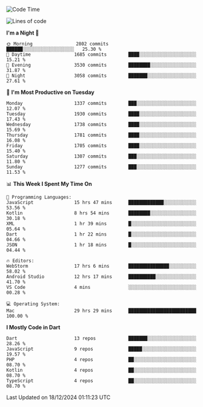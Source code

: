 <!--START_SECTION:waka-->
![Code Time](http://img.shields.io/badge/Code%20Time-981%20hrs%209%20mins-blue)

![Lines of code](https://img.shields.io/badge/From%20Hello%20World%20I%27ve%20Written-3.7%20million%20lines%20of%20code-blue)

**I'm a Night 🦉** 

```text
🌞 Morning                2802 commits        ██████░░░░░░░░░░░░░░░░░░░   25.30 % 
🌆 Daytime                1685 commits        ████░░░░░░░░░░░░░░░░░░░░░   15.21 % 
🌃 Evening                3530 commits        ████████░░░░░░░░░░░░░░░░░   31.87 % 
🌙 Night                  3058 commits        ███████░░░░░░░░░░░░░░░░░░   27.61 % 
```
📅 **I'm Most Productive on Tuesday** 

```text
Monday                   1337 commits        ███░░░░░░░░░░░░░░░░░░░░░░   12.07 % 
Tuesday                  1930 commits        ████░░░░░░░░░░░░░░░░░░░░░   17.43 % 
Wednesday                1738 commits        ████░░░░░░░░░░░░░░░░░░░░░   15.69 % 
Thursday                 1781 commits        ████░░░░░░░░░░░░░░░░░░░░░   16.08 % 
Friday                   1705 commits        ████░░░░░░░░░░░░░░░░░░░░░   15.40 % 
Saturday                 1307 commits        ███░░░░░░░░░░░░░░░░░░░░░░   11.80 % 
Sunday                   1277 commits        ███░░░░░░░░░░░░░░░░░░░░░░   11.53 % 
```


📊 **This Week I Spent My Time On** 

```text
💬 Programming Languages: 
JavaScript               15 hrs 47 mins      █████████████░░░░░░░░░░░░   53.56 % 
Kotlin                   8 hrs 54 mins       ████████░░░░░░░░░░░░░░░░░   30.18 % 
XML                      1 hr 39 mins        █░░░░░░░░░░░░░░░░░░░░░░░░   05.64 % 
Dart                     1 hr 22 mins        █░░░░░░░░░░░░░░░░░░░░░░░░   04.66 % 
JSON                     1 hr 18 mins        █░░░░░░░░░░░░░░░░░░░░░░░░   04.44 % 

🔥 Editors: 
WebStorm                 17 hrs 6 mins       ███████████████░░░░░░░░░░   58.02 % 
Android Studio           12 hrs 17 mins      ██████████░░░░░░░░░░░░░░░   41.70 % 
VS Code                  4 mins              ░░░░░░░░░░░░░░░░░░░░░░░░░   00.28 % 

💻 Operating System: 
Mac                      29 hrs 29 mins      █████████████████████████   100.00 % 
```

**I Mostly Code in Dart** 

```text
Dart                     13 repos            ███████░░░░░░░░░░░░░░░░░░   28.26 % 
JavaScript               9 repos             █████░░░░░░░░░░░░░░░░░░░░   19.57 % 
PHP                      4 repos             ██░░░░░░░░░░░░░░░░░░░░░░░   08.70 % 
Kotlin                   4 repos             ██░░░░░░░░░░░░░░░░░░░░░░░   08.70 % 
TypeScript               4 repos             ██░░░░░░░░░░░░░░░░░░░░░░░   08.70 % 
```




 Last Updated on 18/12/2024 01:11:23 UTC
<!--END_SECTION:waka-->
